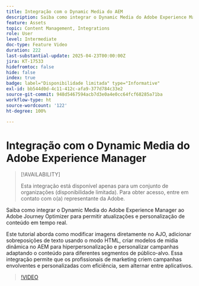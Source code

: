 ```yaml
---
title: Integração com o Dynamic Media do AEM
description: Saiba como integrar o Dynamic Media do Adobe Experience Manager (AEM) ao Adobe Journey Optimizer (AJO) para permitir atualizações e personalização de conteúdo em tempo real.
feature: Assets
topic: Content Management, Integrations
role: User
level: Intermediate
doc-type: Feature Video
duration: 222
last-substantial-update: 2025-04-23T00:00:00Z
jira: KT-17533
hidefromtoc: false
hide: false
index: true
badge: label="Disponibilidade limitada" type="Informative"
exl-id: bb544d0d-4c11-412c-afa9-377d784c33e2
source-git-commit: 948d5467594acb7d3e0a4e0cc64fcf68285a71ba
workflow-type: ht
source-wordcount: '122'
ht-degree: 100%

---
```


# Integração com o Dynamic Media do Adobe Experience Manager

>[!AVAILABILITY]
>
>Esta integração está disponível apenas para um conjunto de organizações (disponibilidade limitada). Para obter acesso, entre em contato com o(a) representante da Adobe.

Saiba como integrar o Dynamic Media do Adobe Experience Manager ao Adobe Journey Optimizer para permitir atualizações e personalização de conteúdo em tempo real.

Este tutorial aborda como modificar imagens diretamente no AJO, adicionar sobreposições de texto usando o modo HTML, criar modelos de mídia dinâmica no AEM para hiperpersonalização e personalizar campanhas adaptando o conteúdo para diferentes segmentos de público-alvo. Essa integração permite que os profissionais de marketing criem campanhas envolventes e personalizadas com eficiência, sem alternar entre aplicativos.

>[!VIDEO](https://video.tv.adobe.com/v/3457695/?learn=on&enablevpops)
